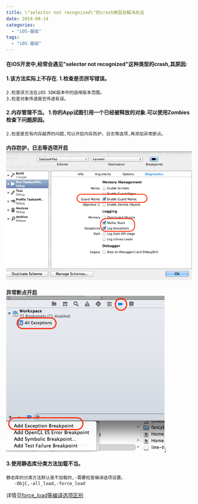 ```yaml
---
title: \"selector not recognized\"的crash原因及解决办法
date: 2014-08-14
categories:
  - "iOS-基础"
tags:
  - "iOS-基础"
---
```

<!--more-->

#### 在iOS开发中,经常会遇见"selector not recognized"这种类型的crash,其原因:
<!--more-->

#### 1.该方法实际上不存在.    1.检查是否拼写错误。
    2.检查该方法在iOS SDK版本中的适用版本范围。
    3.检查对象传递是否传递有误。

#### 2.内存管理不当。    1.你的App试图引用一个已经被释放的对象.可以使用Zombies检查下问题原因。
    2.检查是否有内存越界的问题,可以开启内存防护，日志等选项,再添加异常断点。
    
#### 内存防护，日志等选项开启![image](/images/post/2014-08-14-selector-not-recognized-fix/memory_option.png)

#### 异常断点开启![image](/images/post/2014-08-14-selector-not-recognized-fix/exceptions_breakpoint.png);

#### 3.使用静态库分类方法加载不当。
    静态库的分类方法默认是不加载的,-需要检查编译选项设置。
       -ObjC,-all_load,-force_load 
  
  详情见[force_load等编译选项区别](http://ksnowlv.github.io/blog/2014/08/12/xcode-zhi-forceload/)
   
 
    
